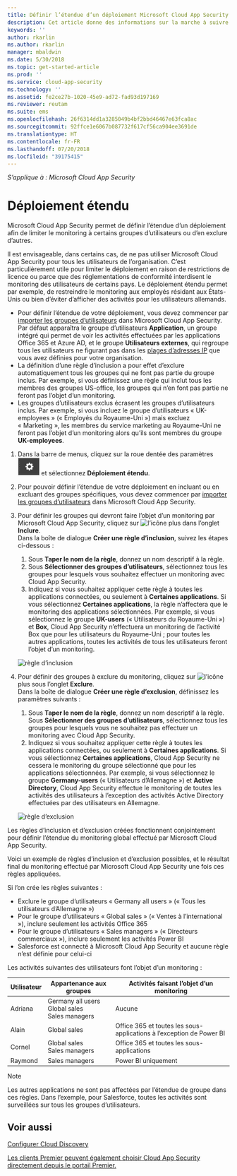 ```yaml
---
title: Définir l’étendue d’un déploiement Microsoft Cloud App Security | Microsoft Docs
description: Cet article donne des informations sur la marche à suivre pour définir l’étendue d’un déploiement Cloud App Security, en incluant et en excluant certains utilisateurs ou certains groupes.
keywords: ''
author: rkarlin
ms.author: rkarlin
manager: mbaldwin
ms.date: 5/30/2018
ms.topic: get-started-article
ms.prod: ''
ms.service: cloud-app-security
ms.technology: ''
ms.assetid: fe2ce27b-1020-45e9-ad72-fad93d197169
ms.reviewer: reutam
ms.suite: ems
ms.openlocfilehash: 26f6314dd1a3285049b4bf2bbd46467e63fca8ac
ms.sourcegitcommit: 92ffce1e6067b087732f617cf56ca904ee3691de
ms.translationtype: HT
ms.contentlocale: fr-FR
ms.lasthandoff: 07/20/2018
ms.locfileid: "39175415"
---
```

*S’applique à : Microsoft Cloud App Security*


# Déploiement étendu <a name="scoped-deployment"></a> 

Microsoft Cloud App Security permet de définir l’étendue d’un déploiement afin de limiter le monitoring à certains groupes d’utilisateurs ou d’en exclure d’autres.

Il est envisageable, dans certains cas, de ne pas utiliser Microsoft Cloud App Security pour tous les utilisateurs de l’organisation. C’est particulièrement utile pour limiter le déploiement en raison de restrictions de licence ou parce que des réglementations de conformité interdisent le monitoring des utilisateurs de certains pays. Le déploiement étendu permet par exemple, de restreindre le monitoring aux employés résidant aux États-Unis ou bien d’éviter d’afficher des activités pour les utilisateurs allemands. 

- Pour définir l’étendue de votre déploiement, vous devez commencer par [importer les groupes d’utilisateurs](user-groups.md) dans Microsoft Cloud App Security. Par défaut apparaîtra le groupe d’utilisateurs **Application**, un groupe intégré qui permet de voir les activités effectuées par les applications Office 365 et Azure AD, et le groupe **Utilisateurs externes**, qui regroupe tous les utilisateurs ne figurant pas dans les [plages d’adresses IP](ip-tags.md) que vous avez définies pour votre organisation.
- La définition d’une règle d’inclusion a pour effet d’exclure automatiquement tous les groupes qui ne font pas partie du groupe inclus. Par exemple, si vous définissez une règle qui inclut tous les membres des groupes US-office, les groupes qui n’en font pas partie ne feront pas l’objet d’un monitoring.
- Les groupes d’utilisateurs exclus écrasent les groupes d’utilisateurs inclus. Par exemple, si vous incluez le groupe d’utilisateurs « UK-employees » (« Employés du Royaume-Uni ») mais excluez « Marketing », les membres du service marketing au Royaume-Uni ne feront pas l’objet d’un monitoring alors qu’ils sont membres du groupe **UK-employees**.

1. Dans la barre de menus, cliquez sur la roue dentée des paramètres ![icône des paramètres](./media/settings-icon.png "icône des paramètres") et sélectionnez **Déploiement étendu**.  

2. Pour pouvoir définir l’étendue de votre déploiement en incluant ou en excluant des groupes spécifiques, vous devez commencer par [importer les groupes d’utilisateurs](user-groups.md) dans Microsoft Cloud App Security. 

3. Pour définir les groupes qui devront faire l’objet d’un monitoring par Microsoft Cloud App Security, cliquez sur ![l’icône](./media/plus-icon.png) plus dans l’onglet **Inclure**. <br>Dans la boîte de dialogue **Créer une règle d’inclusion**, suivez les étapes ci-dessous :

    1. Sous **Taper le nom de la règle**, donnez un nom descriptif à la règle.
    2. Sous **Sélectionner des groupes d’utilisateurs**, sélectionnez tous les groupes pour lesquels vous souhaitez effectuer un monitoring avec Cloud App Security.
    3. Indiquez si vous souhaitez appliquer cette règle à toutes les applications connectées, ou seulement à **Certaines applications**. Si vous sélectionnez **Certaines applications**, la règle n’affectera que le monitoring des applications sélectionnées. Par exemple, si vous sélectionnez le groupe **UK-users** (« Utilisateurs du Royaume-Uni ») et **Box**, Cloud App Security n’effectuera un monitoring de l’activité Box que pour les utilisateurs du Royaume-Uni ; pour toutes les autres applications, toutes les activités de tous les utilisateurs feront l’objet d’un monitoring.
     
     ![règle d’inclusion](./media/include-rule.png)

4. Pour définir des groupes à exclure du monitoring, cliquez sur ![l’icône](./media/plus-icon.png) plus sous l’onglet **Exclure**. <br>Dans la boîte de dialogue **Créer une règle d’exclusion**, définissez les paramètres suivants :

    1. Sous **Taper le nom de la règle**, donnez un nom descriptif à la règle.
    Sous **Sélectionner des groupes d’utilisateurs**, sélectionnez tous les groupes pour lesquels vous ne souhaitez pas effectuer un monitoring avec Cloud App Security.
    2. Indiquez si vous souhaitez appliquer cette règle à toutes les applications connectées, ou seulement à **Certaines applications**. Si vous sélectionnez **Certaines applications**, Cloud App Security ne cessera le monitoring du groupe sélectionné que pour les applications sélectionnées. Par exemple, si vous sélectionnez le groupe **Germany-users** (« Utilisateurs d’Allemagne ») et **Active Directory**, Cloud App Security effectue le monitoring de toutes les activités des utilisateurs à l’exception des activités Active Directory effectuées par des utilisateurs en Allemagne.
    
    ![règle d’exclusion](./media/exclude-rule.png)

Les règles d’inclusion et d’exclusion créées fonctionnent conjointement pour définir l’étendue du monitoring global effectué par Microsoft Cloud App Security.

Voici un exemple de règles d’inclusion et d’exclusion possibles, et le résultat final du monitoring effectué par Microsoft Cloud App Security une fois ces règles appliquées.

Si l’on crée les règles suivantes :

- Exclure le groupe d’utilisateurs « Germany all users » (« Tous les utilisateurs d’Allemagne »)
- Pour le groupe d’utilisateurs « Global sales » (« Ventes à l’international »), inclure seulement les activités Office 365
- Pour le groupe d’utilisateurs « Sales managers » (« Directeurs commerciaux »), inclure seulement les activités Power BI
- Salesforce est connecté à Microsoft Cloud App Security et aucune règle n’est définie pour celui-ci

Les activités suivantes des utilisateurs font l’objet d’un monitoring :

|Utilisateur|Appartenance aux groupes|Activités faisant l’objet d’un monitoring|
|----|----|----|
|Adriana|Germany all users<br>Global sales<br>Sales managers|Aucune|
|Alain|Global sales|Office 365 et toutes les sous-applications à l’exception de Power BI|
|Cornel|Global sales<br>Sales managers|Office 365 et toutes les sous-applications|
|Raymond|Sales managers|Power BI uniquement|

> [!NOTE] 
> Les autres applications ne sont pas affectées par l’étendue de groupe dans ces règles.
> Dans l’exemple, pour Salesforce, toutes les activités sont surveillées sur tous les groupes d’utilisateurs.

  
    
## <a name="see-also"></a>Voir aussi  
[Configurer Cloud Discovery](set-up-cloud-discovery.md)   

[Les clients Premier peuvent également choisir Cloud App Security directement depuis le portail Premier.](https://premier.microsoft.com/)  
  
  
